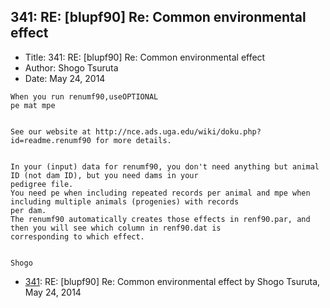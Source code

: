 ## 341: RE: [blupf90] Re: Common environmental effect

- Title: 341: RE: [blupf90] Re: Common environmental effect
- Author: Shogo Tsuruta
- Date: May 24, 2014

```
When you run renumf90,useOPTIONAL
pe mat mpe


See our website at http://nce.ads.uga.edu/wiki/doku.php?id=readme.renumf90 for more details.


In your (input) data for renumf90, you don't need anything but animal ID (not dam ID), but you need dams in your
pedigree file.
You need pe when including repeated records per animal and mpe when including multiple animals (progenies) with records
per dam.
The renumf90 automatically creates those effects in renf90.par, and then you will see which column in renf90.dat is
corresponding to which effect.


Shogo
```

- [341](0341.md): RE: [blupf90] Re: Common environmental effect by Shogo Tsuruta, May 24, 2014
